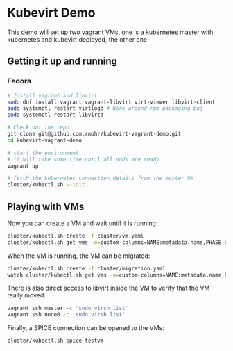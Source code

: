 # Kubevirt Demo

This demo will set up two vagrant VMs, one is a kubernetes master with
kubernetes and kubevirt deployed, the other one

## Getting it up and running

### Fedora

```bash
# Install vagrant and libvirt
sudo dnf install vagrant vagrant-libvirt virt-viewer libvirt-client
sudo systemctl restart virtlogd # Work around rpm packaging bug
sudo systemctl restart libvirtd

# Check out the repo
git clone git@github.com:rmohr/kubevirt-vagrant-demo.git
cd kubevirt-vagrant-demo

# start the environment
# it will take some time until all pods are ready
vagrant up

# fetch the kubernetes connection details from the master VM
cluster/kubectl.sh --init
```

## Playing with VMs

Now you can create a VM and wait until it is running:

```bash
cluster/kubectl.sh create -f cluster/vm.yaml
cluster/kubectl.sh get vms -o=custom-columns=NAME:metadata.name,PHASE:status.phase,NODE:status.nodeName
```

When the VM is running, the VM can be migrated:

```bash
cluster/kubectl.sh create -f cluster/migration.yaml
watch cluster/kubectl.sh get vms -o=custom-columns=NAME:metadata.name,PHASE:status.phase,NODE:status.nodeName
```

There is also direct access to libvirt inside the VM to verify that the VM really moved:

```bash
vagrant ssh master -c 'sudo virsh list'
vagrant ssh node0 -c 'sudo virsh list'
```

Finally, a SPICE connection can be opened to the VMs:

```bash
cluster/kubectl.sh spice testvm
```
